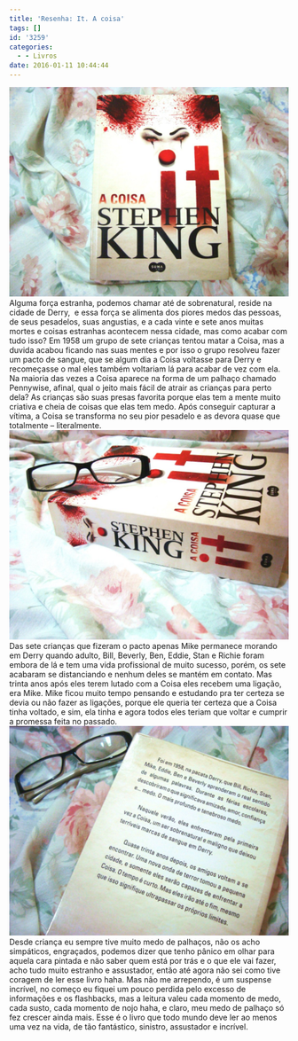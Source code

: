 ```yaml
---
title: 'Resenha: It. A coisa'
tags: []
id: '3259'
categories:
  - - Livros
date: 2016-01-11 10:44:44
---
```


[![resenha do livro It - A coisa](/wp-content/uploads/2016/01/Capa-do-livro-It-A-Coisa-1024x768.jpg)](/wp-content/uploads/2016/01/Capa-do-livro-It-A-Coisa.jpg) Alguma força estranha, podemos chamar até de sobrenatural, reside na cidade de Derry,  e essa força se alimenta dos piores medos das pessoas, de seus pesadelos, suas angustias, e a cada vinte e sete anos muitas mortes e coisas estranhas acontecem nessa cidade, mas como acabar com tudo isso? Em 1958 um grupo de sete crianças tentou matar a Coisa, mas a duvida acabou ficando nas suas mentes e por isso o grupo resolveu fazer um pacto de sangue, que se algum dia a Coisa voltasse para Derry e recomeçasse o mal eles também voltariam lá para acabar de vez com ela. Na maioria das vezes a Coisa aparece na forma de um palhaço chamado Pennywise, afinal, qual o jeito mais fácil de atrair as crianças para perto dela? As crianças são suas presas favorita porque elas tem a mente muito criativa e cheia de coisas que elas tem medo. Após conseguir capturar a vítima, a Coisa se transforma no seu pior pesadelo e as devora quase que totalmente – literalmente. [![It A Coisa - resumo](/wp-content/uploads/2016/01/lombada-do-livro-It.-A-Coisa-1024x768.jpg)](/wp-content/uploads/2016/01/lombada-do-livro-It.-A-Coisa.jpg) Das sete crianças que fizeram o pacto apenas Mike permanece morando em Derry quando adulto, Bill, Beverly, Ben, Eddie, Stan e Richie foram embora de lá e tem uma vida profissional de muito sucesso, porém, os sete acabaram se distanciando e nenhum deles se mantém em contato. Mas trinta anos após eles terem lutado com a Coisa eles recebem uma ligação, era Mike. Mike ficou muito tempo pensando e estudando pra ter certeza se devia ou não fazer as ligações, porque ele queria ter certeza que a Coisa tinha voltado, e sim, ela tinha e agora todos eles teriam que voltar e cumprir a promessa feita no passado. [![Livro - IT A COISA - resenha ](/wp-content/uploads/2016/01/contra-capa-do-livro-It-A-Coisa-1024x768.jpg)](/wp-content/uploads/2016/01/contra-capa-do-livro-It-A-Coisa.jpg) Desde criança eu sempre tive muito medo de palhaços, não os acho simpáticos, engraçados, podemos dizer que tenho pânico em olhar para aquela cara pintada e não saber quem está por trás e o que ele vai fazer, acho tudo muito estranho e assustador, então até agora não sei como tive coragem de ler esse livro haha. Mas não me arrependo, é um suspense incrível, no começo eu fiquei um pouco perdida pelo excesso de informações e os flashbacks, mas a leitura valeu cada momento de medo, cada susto, cada momento de nojo haha, e claro, meu medo de palhaço só fez crescer ainda mais. Esse é o livro que todo mundo deve ler ao menos uma vez na vida, de tão fantástico, sinistro, assustador e incrível.
